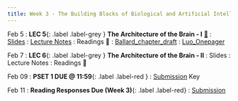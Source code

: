 ```yaml
---
title: Week 3 - The Building Blocks of Biological and Artificial Intelligence (Cont'd)
---
```


Feb 5
: **LEC 5**{: .label .label-grey } **The Architecture of the Brain - I** [🎥](https://harvard.hosted.panopto.com/Panopto/Pages/Viewer.aspx?id=3b286fa5-bcbe-4be7-bbfb-b0ff015229be)
     : [Slides](https://canvas.harvard.edu/files/19338113/download?download_frd=1)
: [Lecture Notes](https://canvas.harvard.edu/files/19356269/download?download_frd=1)
: Readings 📖 
: [Ballard_chapter_draft](https://canvas.harvard.edu/files/19333057/download?download_frd=1)
: [Luo_Onepager](https://canvas.harvard.edu/files/19333059/download?download_frd=1)

Feb 7
:  **LEC 6**{: .label .label-grey } **The Architecture of the Brain - II**
     : Slides
: Lecture Notes
: Readings 📖

<!--
: *Blog Post - A Beginner Introduction to Neural Networks*
: *Using Neural Nets to Recognize Handwritten Digits*
🎥
-->

Feb 09
:  **PSET 1 DUE @ 11:59**{: .label .label-red } 
    : [Submission](https://canvas.harvard.edu/courses/129605/assignments/794046) Key

Feb 11
: **Reading Responses Due (Week 3)**{: .label .label-red}
     : [Submission](https://canvas.harvard.edu/courses/129605/assignments/794072)
